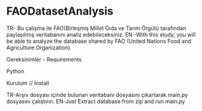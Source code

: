 # FAODatasetAnalysis

TR- Bu çalışma ile FAO(Birleşmiş Millet Gıda ve Tarım Örgütü tarafından paylaşılmış veritabanını analiz edebileceksiniz.
EN -With this study, you will be able to analyze the database shared by FAO (United Nations Food and Agriculture Organization).

Gereksinimler - Requirements

Python

Kurulum // Install

TR-Arşiv dosyası içinde bulunan veritabanı dosyasını çıkartarak main.py dosyasını çalıştırın.
EN-Just Extract database from zip and run main.py


